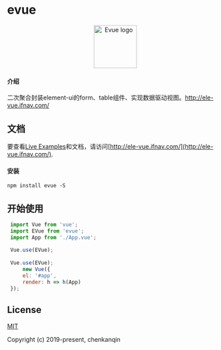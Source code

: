 # evue
<p align="center"><a href="http://ele-vue.ifnav.com/" target="_blank" rel="noopener noreferrer"><img width="100" src="https://www.ifnav.com/static/images/evue-logo.png" alt="Evue logo"></a></p>

#### 介绍
二次聚合封装element-ui的form、table组件、实现数据驱动视图。http://ele-vue.ifnav.com/

## 文档

要查看[Live Examples](http://ele-vue.ifnav.com/#/form/installation/)和文档，请访问[http://ele-vue.ifnav.com/](http://ele-vue.ifnav.com/).

#### 安装
```shell
npm install evue -S
```

## 开始使用
``` javascript
 import Vue from 'vue';
 import EVue from 'evue';
 import App from './App.vue';
 
 Vue.use(EVue);
 
 Vue.use(EVue);
     new Vue({
     el: '#app',
     render: h => h(App)
 });
```

## License

[MIT](http://opensource.org/licenses/MIT)

Copyright (c) 2019-present, chenkanqin